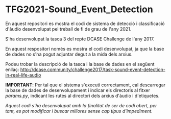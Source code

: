 # TFG2021-Sound_Event_Detection
En aquest repositori es mostra el codi de sistema de detecció i classificació d'àudio desenvolupat pel treball de fi de grau de l'any 2021.

S'ha desenvolupat la tasca 3 del repte DCASE Challenge de l'any 2017. 

En aquest respositori només es mostra el codi desenvolupat, ja que la base de dades no s'ha pogut adjuntar degut a la mida dels arxius. 

Podeu trobar la descripció de la tasca i la base de dades en el següent enllaç: http://dcase.community/challenge2017/task-sound-event-detection-in-real-life-audio

**IMPORTANT**: Per tal que el sistema s'executi correctament, cal descarregar la base de dades de desenvolupament i indicar els directoris al fitxer *params.py*, indicant les rutes al directori dels arxius d'àudio i d'etiquetes.

*Aquest codi s'ha desenvolupat amb la finalitat de ser de codi obert, per tant, es pot modificar i buscar millores sense cap tipus d'impediment.*
